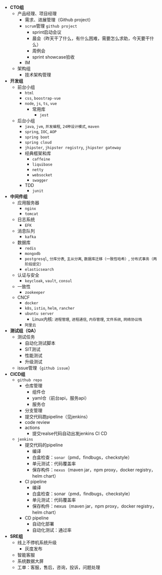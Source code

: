 
- **CTO组**
  - 产品经理、项目经理
    - 需求、进展管理（Github project）
    - `scrum`管理 `github project`
      - sprint启动会议
      - 晨会（昨天干了什么，有什么困难，需要怎么求助，今天要干什么）
      - 周例会
      - sprint showcase验收
    - IM
  - 架构组
    - 技术架构管理
- **开发组**
  - 前台小组
    - `html`
    - `css`, `boostrap-vue`
    - `node`, `js`, `ts`, `vue`
      - 常用库
        - `jest`
  - 后台小组
    - `java`, `jvm`, `并发编程`, `24种设计模式`, `maven`
    - `spring`, `IOC`, `AOP`
    - `spring boot`
    - `spring cloud`
    - `jhipster`, `jhipster registry`, `jhipster gateway`
    - 经典框架和库
      - `caffeine`
      - `liquibase`
      - `netty`
      - `websocket`
      - `swagger`
    - TDD
      - `junit`
- **中间件组**
  - 应用服务器
    - `nginx`
    - `tomcat`
  - 日志系统
    - `EFK`
  - 消息队列
    - `kafka`
  - 数据库
    - `redis`
    - `mongodb`
    - `postgresql`, `分库分表`, `主从分离`, `数据库迁移（一致性哈希）`, `分布式事务（两阶段提交）`
    - `elasticsearch`
  - 认证与安全
    - `keycloak`, `vault`, `consul`
  - 一致性
    - `zookeeper`
  - CNCF
    - `docker`
    - `k8s`, `istio`, `helm`, `rancher`
    - `ubuntu server`
      - Linux内核: `进程管理`, `进程通信`, `内存管理`, `文件系统`, `网络协议栈`
    - `阿里云`
- **测试组（QA）**
  - 测试任务
    - 自动化测试脚本
    - SIT测试
    - 性能测试
    - 升级测试
  - issue管理（`github issue`）
- **CICD组**
  - `github repo`
    - 仓库管理
      - 组件仓
      - yaml仓（前台api，服务api）
      - 服务仓
    - 分支管理
    - 提交代码跑pipeline（见jenkins）
    - code review
    - actions
      - 提交realse代码自动出发jenkins CI CD
  - `jenkins`
    - 提交代码的pipeline
      - 编译
      - 白盒检查：`sonar`（pmd，findbugs，checkstyle）
      - 单元测试：代码覆盖率
      - 保存构件：`nexus`（maven jar，npm proxy，docker registry，helm chart）
    - CI pipeline
      - 编译
      - 白盒检查：sonar（pmd，findbugs，checkstyle）
      - 单元测试：代码覆盖率
      - 保存构件：nexus（maven jar，npm proxy，docker registry，helm chart）
    - CD pipeline
      - 自动化部署
      - 自动化测试：通过率
- **SRE组**
  - 线上不停机系统升级
    - 灰度发布
  - 智能客服
  - 系统数据大屏
  - 工单：客服，售后，咨询，投诉，问题处理
